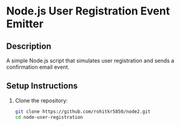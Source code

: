 # Node.js User Registration Event Emitter

## Description
A simple Node.js script that simulates user registration and sends a confirmation email event.

## Setup Instructions
1. Clone the repository:
   ```sh
   git clone https://github.com/rohitkr5850/node2.git
   cd node-user-registration
